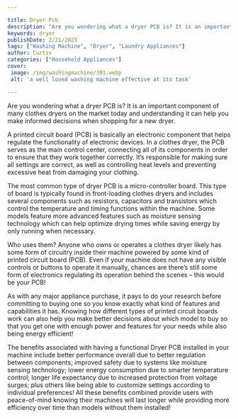 ```yaml
---

title: Dryer Pcb
description: "Are you wondering what a dryer PCB is? It is an important component of many clothes dryers on the market today and understanding i...swipe up to find out"
keywords: dryer
publishDate: 2/21/2023
tags: ["Washing Machine", "Dryer", "Laundry Appliances"]
author: Curtis
categories: ["Household Appliances"]
cover: 
 image: /img/washingmachine/301.webp
 alt: 'a well loved washing machine effective at its task'

---
```


Are you wondering what a dryer PCB is? It is an important component of many clothes dryers on the market today and understanding it can help you make informed decisions when shopping for a new dryer. 

A printed circuit board (PCB) is basically an electronic component that helps regulate the functionality of electronic devices. In a clothes dryer, the PCB serves as the main control center, connecting all of its components in order to ensure that they work together correctly. It’s responsible for making sure all settings are correct, as well as controlling heat levels and preventing excessive heat from damaging your clothing. 

The most common type of dryer PCB is a micro-controller board. This type of board is typically found in front-loading clothes dryers and includes several components such as resistors, capacitors and transistors which control the temperature and timing functions within the machine. Some models feature more advanced features such as moisture sensing technology which can help optimize drying times while saving energy by only running when necessary. 

Who uses them? Anyone who owns or operates a clothes dryer likely has some form of circuitry inside their machine powered by some kind of printed circuit board (PCB). Even if your machine does not have any visible controls or buttons to operate it manually, chances are there’s still some form of electronics regulating its operation behind the scenes – this would be your PCB! 

As with any major appliance purchase, it pays to do your research before committing to buying one so you know exactly what kind of features and capabilities it has. Knowing how different types of printed circuit boards work can also help you make better decisions about which model to buy so that you get one with enough power and features for your needs while also being energy efficient!

The benefits associated with having a functional Dryer PCB installed in your machine include better performance overall due to better regulation between components; improved safety due to systems like moisture sensing technology; lower energy consumption due to smarter temperature control; longer life expectancy due to increased protection from voltage surges; plus others like being able to customize settings according to individual preferences! All these benefits combined provide users with peace-of-mind knowing their machines will last longer while providing more efficiency over time than models without them installed!
